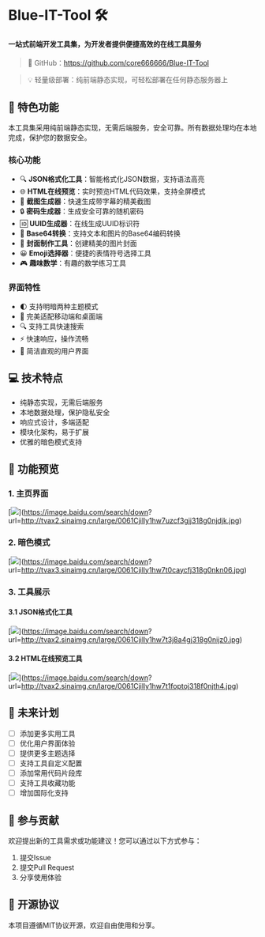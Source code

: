 # Blue-IT-Tool 🛠️

#### 一站式前端开发工具集，为开发者提供便捷高效的在线工具服务

<!-- >访问地址：https://blue-it.github.io/ -->

>🔗 GitHub：https://github.com/core666666/Blue-IT-Tool

>💡 轻量级部署：纯前端静态实现，可轻松部署在任何静态服务器上

## 🌟 特色功能

本工具集采用纯前端静态实现，无需后端服务，安全可靠。所有数据处理均在本地完成，保护您的数据安全。

### 核心功能
- 🔍 **JSON格式化工具**：智能格式化JSON数据，支持语法高亮
- 🌐 **HTML在线预览**：实时预览HTML代码效果，支持全屏模式
- 🎨 **截图生成器**：快速生成带字幕的精美截图
- 🔒 **密码生成器**：生成安全可靠的随机密码
- 🆔 **UUID生成器**：在线生成UUID标识符
- 🔄 **Base64转换**：支持文本和图片的Base64编码转换
- 🎯 **封面制作工具**：创建精美的图片封面
- 😀 **Emoji选择器**：便捷的表情符号选择工具
- 🎮 **趣味数学**：有趣的数学练习工具

### 界面特性
- 🌓 支持明暗两种主题模式
- 📱 完美适配移动端和桌面端
- 🔍 支持工具快速搜索
- ⚡ 快速响应，操作流畅
- 🎯 简洁直观的用户界面

## 💻 技术特点

- 纯静态实现，无需后端服务
- 本地数据处理，保护隐私安全
- 响应式设计，多端适配
- 模块化架构，易于扩展
- 优雅的暗色模式支持

## 📸 功能预览

### 1. 主页界面
[![](https://image.baidu.com/search/down?url=http://tvax2.sinaimg.cn/large/0061Cjilly1hw7uzcf3gjj318g0njdjk.jpg)](https://image.baidu.com/search/down?
url=http://tvax2.sinaimg.cn/large/0061Cjilly1hw7uzcf3gjj318g0njdjk.jpg)

### 2. 暗色模式
[![](https://image.baidu.com/search/down?url=http://tvax3.sinaimg.cn/large/0061Cjilly1hw7t0caycfj318g0nkn06.jpg)](https://image.baidu.com/search/down?
url=http://tvax3.sinaimg.cn/large/0061Cjilly1hw7t0caycfj318g0nkn06.jpg)

### 3. 工具展示
#### 3.1 JSON格式化工具
[![](https://image.baidu.com/search/down?url=http://tvax2.sinaimg.cn/large/0061Cjilly1hw7t3j8a4gj318g0nijz0.jpg)](https://image.baidu.com/search/down?
url=http://tvax2.sinaimg.cn/large/0061Cjilly1hw7t3j8a4gj318g0nijz0.jpg)

#### 3.2 HTML在线预览工具
[![](https://image.baidu.com/search/down?url=http://tvax2.sinaimg.cn/large/0061Cjilly1hw7t1foptoj318f0njth4.jpg)](https://image.baidu.com/search/down?
url=http://tvax2.sinaimg.cn/large/0061Cjilly1hw7t1foptoj318f0njth4.jpg)

## 🚀 未来计划

- [ ] 添加更多实用工具
- [ ] 优化用户界面体验
- [ ] 提供更多主题选择
- [ ] 支持工具自定义配置
- [ ] 添加常用代码片段库
- [ ] 支持工具收藏功能
- [ ] 增加国际化支持

## 🤝 参与贡献

欢迎提出新的工具需求或功能建议！您可以通过以下方式参与：
1. 提交Issue
2. 提交Pull Request
3. 分享使用体验

## 📝 开源协议

本项目遵循MIT协议开源，欢迎自由使用和分享。